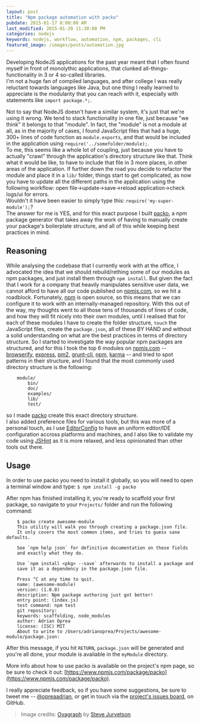 ```yaml
---
layout: post
title: "Npm package automation with packo"
pubdate: 2015-01-17 8:00:00 AM
last_modified: 2015-01-20 11:30:00 PM
categories: nodejs
keywords: nodejs, workflow, automation, npm, packages, cli
featured_image: /images/posts/automation.jpg
---
```


Developing NodeJS applications for the past year meant that I often found myself in front of monolythic applications, that clunked all-things-functionality in 3 or 4 so-called libraries.  
I'm not a huge fan of compiled languages, and after college I was really reluctant towards languages like Java, but one thing I really learned to  appreciate is the modularity that you can reach with it, especially with statements like `import package.*;`. 

Not to say that NodeJS doesn't have a similar system, it's just that we're using it wrong. 
We tend to stack functionality in one file, just because "we think" it belongs to that "module". In fact, the "module" is not a module at all, as in the majority of cases, I found JavaScript files that had a huge, 300+ lines of code function as `module.exports`, and that would be included in the application using `require('../somefolder/module);`.  
To me, this seems like a whole lot of coupling, just because you have to actually "crawl" through the application's directory structure like that.
Think what it would be like, to have to include that file in 3 more places, in other areas of the application. 
If further down the road you decide to refactor the module and place it in a `lib/` folder, things start to get complicated, as now you have to update all the different paths in the application using the following workflow: open file->update->save->reload application->check logs/ui for errors.  
Wouldn't it have been easier to simply type this: `require('my-super-module');`?  
The answer for me is YES, and for this exact purpose I built [packo](https://www.npmjs.com/package/packo), a npm package generator that takes away the work of having to manually create your package's boilerplate structure, and all of this while keeping best practices in mind. 

## Reasoning

While analysing the codebase that I currently work with at the office, I advocated the idea that we should rebuild/rething some of our modules as npm packages, and just install them through `npm install`.
But given the fact that I work for a company that heavily manipulates sensitive user data, we cannot afford to have all our code published on [npmjs.com](http://npmjs.com), so we hit a roadblock. Fortunately, [npm](https://github.com/npm/npm) is open source, so this means that we can configure it to work with an internally-managed repository.
With this out of the way, my thoughts went to all those tens of thousands of lines of code, and how they will fit nicely into their own modules, until I realised that for each of these modules I have to create the folder structure,
`touch` the JavaScript files, create the `package.json`, all of these BY HAND and without a solid understanding on what are the best practices in terms of directory structure. So I started to investigate the way popular npm packages are structured, and for this I took the top 6 modules on [npmjs.com](http://npmjs.com) -- [browserify](https://www.npmjs.com/packages/browserify), [express](https://www.npmjs.com/packages/express), [pm2](https://www.npmjs.com/packages/pm2), [grunt-cli](https://www.npmjs.com/packages/grunt-cli), [npm](https://www.npmjs.com/packages/npm), [karma](https://www.npmjs.com/packages/karma) -- and tried to spot patterns in their structure, and I found that the most commonly used directory structure is the following:

```
    module/
        bin/
        doc/
        examples/
        lib/
        test/
```

so I made [packo](https://www.npmjs.com/package/packo) create this exact directory structure.  
I also added preference files for various tools, but this was more of a personal touch, as I use [EditorConfig](http://editorconfig.org/) to have an uniform editor/IDE configuration accross platforms and machines, and I also like to validate my code using [JSHint](http://jshint.com/) as it is more relaxed, and less opinionated than other tools out there.

## Usage

In order to use packo you need to install it globally, so you will need to open a terminal window and type: `$ npm install -g packo`

After npm has finished installing it, you're ready to scaffold your first package, so navigate to your `Projects/` folder and run the following command:

```text
    $ packo create awesome-module
    This utility will walk you through creating a package.json file.
    It only covers the most common items, and tries to guess sane defaults.

    See `npm help json` for definitive documentation on these fields
    and exactly what they do.

    Use `npm install <pkg> --save` afterwards to install a package and
    save it as a dependency in the package.json file.

    Press ^C at any time to quit.
    name: (awesome-module)
    version: (1.0.0)
    description: Npm package authoring just got better!
    entry point: (index.js)
    test command: npm test
    git repository:
    keywords: scaffolding, node_modules
    author: Adrian Oprea
    license: (ISC) MIT
    About to write to /Users/adrianoprea/Projects/awesome-module/package.json:
```

After this message, if you hit `RETURN`, `package.json` will be generated and you're all done, your module is available in the `myModule` directory.

More info about how to use packo is available on the project's npm page, so be sure to check it out: [https://www.npmjs.com/package/packo](https://www.npmjs.com/package/packo).

I really appreciate feedback, so if you have some suggestions, be sure to tweet me -- [@opreaadrian](https://twitter.com/opreaadrian), or get in touch via the [project's issues board](https://github.com/opreaadrian/packo/issues), on GitHub.


> Image credits: [Ovagraph](https://flic.kr/p/PFDgo) by [Steve Jurvetson](https://www.flickr.com/photos/jurvetson/)
